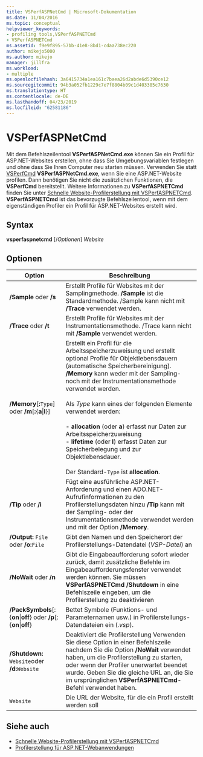 ```yaml
---
title: VSPerfASPNetCmd | Microsoft-Dokumentation
ms.date: 11/04/2016
ms.topic: conceptual
helpviewer_keywords:
- profiling tools,VSPerfASPNETCmd
- VSPerfASPNETCmd
ms.assetid: f9e9f895-57bb-41e8-8bd1-cdaa738ec220
author: mikejo5000
ms.author: mikejo
manager: jillfra
ms.workload:
- multiple
ms.openlocfilehash: 3a6415734a1ea161c7baea26d2abde6d5390ce12
ms.sourcegitcommit: 94b3a052fb1229c7e7f8804b09c1d403385c7630
ms.translationtype: HT
ms.contentlocale: de-DE
ms.lasthandoff: 04/23/2019
ms.locfileid: "62581186"
---
```

# <a name="vsperfaspnetcmd"></a>VSPerfASPNetCmd
Mit dem Befehlszeilentool **VSPerfASPNetCmd.exe** können Sie ein Profil für ASP.NET-Websites erstellen, ohne dass Sie Umgebungsvariablen festlegen und ohne dass Sie Ihren Computer neu starten müssen. Verwenden Sie statt [VSPerfCmd](../profiling/vsperfcmd.md) **VSPerfASPNetCmd.exe**, wenn Sie eine ASP.NET-Website profilen. Dann benötigen Sie nicht die zusätzlichen Funktionen, die **VSPerfCmd** bereitstellt. Weitere Informationen zu **VSPerfASPNETCmd** finden Sie unter [Schnelle Website-Profilerstellung mit VSPerfASPNETCmd](../profiling/rapid-web-site-profiling-with-vsperfaspnetcmd.md). **VSPerfASPNETCmd** ist das bevorzugte Befehlszeilentool, wenn mit dem eigenständigen Profiler ein Profil für ASP.NET-Websites erstellt wird.

## <a name="syntax"></a>Syntax
 **vsperfaspnetcmd** [/*Optionen*] *Website*

## <a name="options"></a>Optionen

|Option|Beschreibung|
|------------|-----------------|
|**/Sample** oder **/s**|Erstellt Profile für Websites mit der Samplingmethode. **/Sample** ist die Standardmethode. /Sample kann nicht mit **/Trace** verwendet werden.|
|**/Trace** oder **/t**|Erstellt Profile für Websites mit der Instrumentationsmethode. /Trace kann nicht mit **/Sample** verwendet werden.|
|**/Memory**[**:**`Type`] oder **/m**[**:**{**a**&#124;**l**}]|Erstellt ein Profil für die Arbeitsspeicherzuweisung und erstellt optional Profile für Objektlebensdauern (automatische Speicherbereinigung). **/Memory** kann weder mit der Sampling- noch mit der Instrumentationsmethode verwendet werden.<br /><br /> Als *Type* kann eines der folgenden Elemente verwendet werden:<br /><br /> -   **allocation** (oder **a**) erfasst nur Daten zur Arbeitsspeicherzuweisung<br />-   **lifetime** (oder **l**) erfasst Daten zur Speicherbelegung und zur Objektlebensdauer.<br /><br /> Der Standard-`Type` ist **allocation**.|
|**/Tip** oder **/i**|Fügt eine ausführliche ASP.NET-Anforderung und einen ADO.NET-Aufrufinformationen zu den Profilerstellungsdaten hinzu **/Tip** kann mit der Sampling- oder der Instrumentationsmethode verwendet werden und mit der Option **/Memory**.|
|**/Output:** `File` oder **/o:**`File`|Gibt den Namen und den Speicherort der Profilerstellungs-Datendatei (*VSP-Datei*) an|
|**/NoWait** oder **/n**|Gibt die Eingabeaufforderung sofort wieder zurück, damit zusätzliche Befehle im Eingabeaufforderungsfenster verwendet werden können. Sie müssen **VSPerfASPNETCmd /Shutdown** in eine Befehlszeile eingeben, um die Profilerstellung zu deaktivieren|
|**/PackSymbols**[:{**on**&#124;**off**} oder **/p**[:{**on**&#124;**off**}|Bettet Symbole (Funktions- und Parameternamen usw.) in Profilerstellungs-Datendateien ein (*.vsp*).|
|**/Shutdown:** `Website`oder **/d:**`Website`|Deaktiviert die Profilerstellung Verwenden Sie diese Option in einer Befehlszeile nachdem Sie die Option **/NoWait** verwendet haben, um die Profilerstellung zu starten, oder wenn der Profiler unerwartet beendet wurde. Geben Sie die gleiche URL an, die Sie im ursprünglichen **VSPerfASPNETCmd**-Befehl verwendet haben.|
|`Website`|Die URL der Website, für die ein Profil erstellt werden soll|

## <a name="see-also"></a>Siehe auch
- [Schnelle Website-Profilerstellung mit VSPerfASPNETCmd](../profiling/rapid-web-site-profiling-with-vsperfaspnetcmd.md)
- [Profilerstellung für ASP.NET-Webanwendungen](../profiling/command-line-profiling-of-aspnet-web-applications.md)
